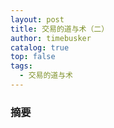 ```yaml
---
layout: post
title: 交易的道与术（二）
author: timebusker
catalog: true
top: false
tags:
  - 交易的道与术
---
```

### 摘要






